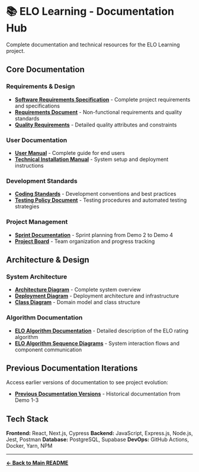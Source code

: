 # 📚 ELO Learning - Documentation Hub

Complete documentation and technical resources for the ELO Learning project.

## Core Documentation

### Requirements & Design

- **[Software Requirements Specification](DEMO%204/Architectural-Requirements.pdf)** - Complete project requirements and specifications
- **[Requirements Document](DEMO%204/Requirements-Document.pdf)** - Non-functional requirements and quality standards
- **[Quality Requirements](DEMO%204/Requirements-Document.pdf)** - Detailed quality attributes and constraints

### User Documentation

- **[User Manual](DEMO%204/User-Manual.pdf)** - Complete guide for end users
- **[Technical Installation Manual](DEMO%204/Technical-Installation-Manual.pdf)** - System setup and deployment instructions

### Development Standards

- **[Coding Standards](DEMO%204/Coding-Standards.pdf)** - Development conventions and best practices
- **[Testing Policy Document](DEMO%204/Security-Policy.pdf)** - Testing procedures and automated testing strategies

### Project Management

- **[Sprint Documentation](DEMO%204/Sprint%20Planning.pdf)** - Sprint planning from Demo 2 to Demo 4
- **[Project Board](https://github.com/orgs/COS301-SE-2025/projects/120)** - Team organization and progress tracking

## Architecture & Design

### System Architecture

- **[Architecture Diagram](DEMO%204/ELO%20Learning%20Architecture%20Diagram.pdf)** - Complete system overview
- **[Deployment Diagram](DEMO%204/Deployment-Model-ELO-Learning.pdf)** - Deployment architecture and infrastructure
- **[Class Diagram](DEMO%204/ELO%20Learning%20Domain%20Model.pdf)** - Domain model and class structure

### Algorithm Documentation

- **[ELO Algorithm Documentation](DEMO%204/ELO-Algorithm.pdf)** - Detailed description of the ELO rating algorithm
- **[ELO Algorithm Sequence Diagrams](DEMO%204/ELO%20Algorithm%20Sequence%20Diagrams.pdf)** - System interaction flows and component communication

## Previous Documentation Iterations

Access earlier versions of documentation to see project evolution:

- **[Previous Documentation Versions](../docs/)** - Historical documentation from Demo 1-3

## Tech Stack

**Frontend:** React, Next.js, Cypress
**Backend:** JavaScript, Express.js, Node.js, Jest, Postman
**Database:** PostgreSQL, Supabase
**DevOps:** GitHub Actions, Docker, Yarn, NPM

---

**[← Back to Main README](../readme.md)**
